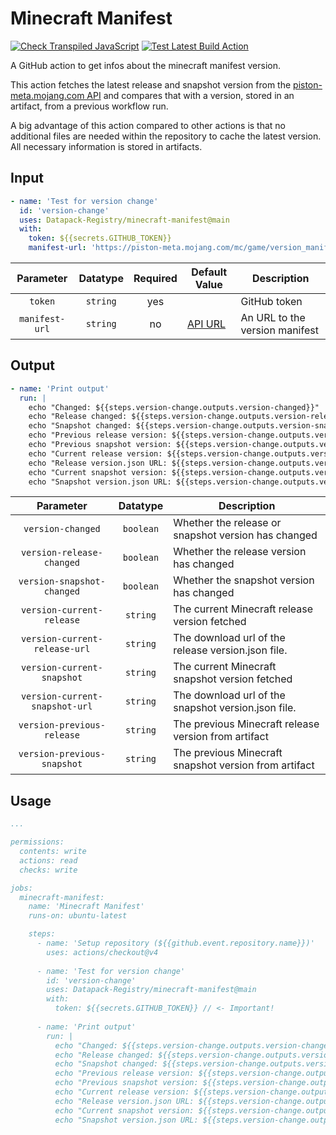 # Minecraft Manifest

[![Check Transpiled JavaScript](https://github.com/Datapack-Registry/minecraft-manifest/actions/workflows/check_dist.yml/badge.svg)](https://github.com/Datapack-Registry/minecraft-manifest/actions/workflows/check_dist.yml)
[![Test Latest Build Action](https://github.com/Datapack-Registry/minecraft-manifest/actions/workflows/test_action.yml/badge.svg)](https://github.com/Datapack-Registry/minecraft-manifest/actions/workflows/test_action.yml)

A GitHub action to get infos about the minecraft manifest version.

This action fetches the latest release and snapshot version from the [piston-meta.mojang.com API](https://piston-meta.mojang.com/mc/game/version_manifest_v2.json) and compares that with a version, stored in an artifact, from a previous workflow run.

A big advantage of this action compared to other actions is that no additional files are needed within the repository to cache the latest version. All necessary information is stored in artifacts.

## Input
```yml
- name: 'Test for version change'
  id: 'version-change'
  uses: Datapack-Registry/minecraft-manifest@main
  with:
    token: ${{secrets.GITHUB_TOKEN}}
    manifest-url: 'https://piston-meta.mojang.com/mc/game/version_manifest_v2.json'
```

|    Parameter   | Datatype | Required | Default Value                                                                                                                                | Description                    |
|:--------------:|:--------:|:--------:|----------------------------------------------------------------------------------------------------------------------------------------------|--------------------------------|
|     `token`    | `string` |    yes   |                                                                                                                                              | GitHub token                   |
| `manifest-url` | `string` |    no    | [API URL](https://piston-meta.mojang.com/mc/game/version_manifest_v2.json 'https://piston-meta.mojang.com/mc/game/version_manifest_v2.json') | An URL to the version manifest |

## Output
```yml
- name: 'Print output'
  run: |
    echo "Changed: ${{steps.version-change.outputs.version-changed}}"
    echo "Release changed: ${{steps.version-change.outputs.version-release-changed}}"
    echo "Snapshot changed: ${{steps.version-change.outputs.version-snapshot-changed}}"
    echo "Previous release version: ${{steps.version-change.outputs.version-previous-release}}"
    echo "Previous snapshot version: ${{steps.version-change.outputs.version-previous-snapshot}}"
    echo "Current release version: ${{steps.version-change.outputs.version-current-release}}"
    echo "Release version.json URL: ${{steps.version-change.outputs.version-current-release-url}}"
    echo "Current snapshot version: ${{steps.version-change.outputs.version-current-snapshot}}"
    echo "Snapshot version.json URL: ${{steps.version-change.outputs.version-current-snapshot-url}}"
```

|          Parameter              |  Datatype | Description                                           |
|:-------------------------------:|:---------:|-------------------------------------------------------|
|      `version-changed`          | `boolean` | Whether the release or snapshot version has changed   |
|  `version-release-changed`      | `boolean` | Whether the release version has changed               |
| `version-snapshot-changed`      | `boolean` | Whether the snapshot version has changed              |
| `version-current-release`       | `string`  | The current Minecraft release version fetched         |
| `version-current-release-url`   | `string`  | The download url of the release version.json file.    |
| `version-current-snapshot`      | `string`  | The current Minecraft snapshot version fetched        |
| `version-current-snapshot-url`  | `string`  | The download url of the snapshot version.json file.   |
| `version-previous-release`      | `string`  | The previous Minecraft release version from artifact  |
| `version-previous-snapshot`     | `string`  | The previous Minecraft snapshot version from artifact |

## Usage
```yml
...

permissions:
  contents: write
  actions: read
  checks: write

jobs:
  minecraft-manifest:
    name: 'Minecraft Manifest'
    runs-on: ubuntu-latest      

    steps:
      - name: 'Setup repository (${{github.event.repository.name}})'
        uses: actions/checkout@v4
      
      - name: 'Test for version change'
        id: 'version-change'
        uses: Datapack-Registry/minecraft-manifest@main
        with:
          token: ${{secrets.GITHUB_TOKEN}} // <- Important!
      
      - name: 'Print output'
        run: |
          echo "Changed: ${{steps.version-change.outputs.version-changed}}"
          echo "Release changed: ${{steps.version-change.outputs.version-release-changed}}"
          echo "Snapshot changed: ${{steps.version-change.outputs.version-snapshot-changed}}"
          echo "Previous release version: ${{steps.version-change.outputs.version-previous-release}}"
          echo "Previous snapshot version: ${{steps.version-change.outputs.version-previous-snapshot}}"
          echo "Current release version: ${{steps.version-change.outputs.version-current-release}}"
          echo "Release version.json URL: ${{steps.version-change.outputs.version-current-release-url}}"
          echo "Current snapshot version: ${{steps.version-change.outputs.version-current-snapshot}}"
          echo "Snapshot version.json URL: ${{steps.version-change.outputs.version-current-snapshot-url}}"


```
